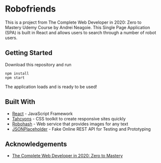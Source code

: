 # Robofriends

This is a project from The Complete Web Developer in 2020: Zero to Mastery Udemy Course by Andrei Neagoie. This Single Page Application (SPA) is built in React and allows users to search through a number of robot users.

## Getting Started
Download this repository and run
```
npm install
npm start
```
The application loads and is ready to be used!

## Built With
* [React](https://reactjs.org/) - JavaScript Framework
* [Tahcyons](https://tachyons.io/) - CSS toolkit to create responsive sites quickly
* [Robohash](https://robohash.org/) - Web service that provides images for any text
* [JSONPlaceholder](https://jsonplaceholder.typicode.com/) - Fake Online REST API for Testing and Prototyping

## Acknowledgements

* [The Complete Web Developer in 2020: Zero to Mastery](https://www.udemy.com/course/the-complete-web-developer-zero-to-mastery/)
